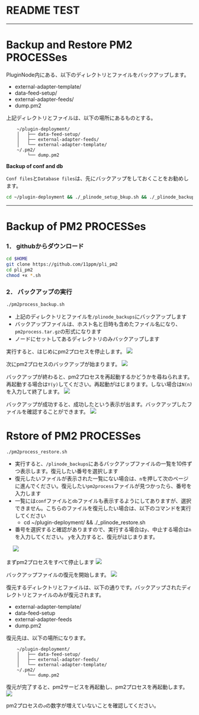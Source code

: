 # README TEST
---

# Backup and Restore PM2 PROCESSes

PluginNode内にある、以下のディレクトリとファイルをバックアップします。

* external-adapter-template/
* data-feed-setup/
* external-adapter-feeds/
* dump.pm2

上記ディレクトリとファイルは、以下の場所にあるものとする。

```
    ~/plugin-deployment/
    │   ├── data-feed-setup/
    │   ├── external-adapter-feeds/
    │   └── external-adapter-template/
    ~/.pm2/
        └── dump.pm2
```

**Backup of conf and db**

`Conf files`と`Database files`は、先にバックアップをしておくことをお勧めします。
```sh
cd ~/plugin-deployment && ./_plinode_setup_bkup.sh && ./_plinode_backup.sh -full
```

---

# Backup of PM2 PROCESSes

### 1． githubからダウンロード

```sh
cd $HOME
git clone https://github.com/11ppm/pli_pm2
cd pli_pm2
chmod +x *.sh
```

### 2． バックアップの実行
```sh
./pm2process_backup.sh 
```

* 上記のディレクトリとファイルを`/plinode_backups`にバックアップします
* バックアップファイルは、ホスト名と日時も含めたファイル名になり、`pm2process.tar.gz`の形式になります
* ノードにセットしてあるディレクトリのみバックアップします

実行すると、はじめにpm2プロセスを停止します。
<img src="./img/backup1.png">

次にpm2プロセスのバックアップが始まります。
<img src="./img/backup2.png">

バックアップが終わると、pm2プロセスを再起動するかどうかを尋ねられます。再起動する場合は`Y(y)`してください。再起動がはじまります。しない場合は`N(n)`を入力して終了します。
<img src="./img/backup3.png">

バックアップが成功すると、成功したという表示が出ます。バックアップしたファイルを確認することができます。
<img src="./img/backup4.png">




# Rstore of PM2 PROCESSes

```
./pm2process_restore.sh
```

* 実行すると、`/plinode_backups`にあるバックアップファイルの一覧を10件ずつ表示します。復元したい番号を選択します
* 復元したいファイルが表示された一覧にない場合は、`n`を押して次のページに進んでください。復元したい`pm2process`ファイルが見つかったら、番号を入力します
* 一覧には`conf`ファイルと`db`ファイルも表示するようにしてありますが、選択できません。こちらのファイルを復元したい場合は、以下のコマンドを実行してください
  * cd ~/plugin-deployment/ && ./_plinode_restore.sh
* 番号を選択すると確認がありますので、実行する場合は`y`、中止する場合は`n`を入力してください。 `y`を入力すると、復元がはじまります。

　
<img src="./img/restore1.png">

まずpm2プロセスをすべて停止します
<img src="./img/restore2.png">

バックアップファイルの復元を開始します。
<img src="./img/restore3.png">

復元するディレクトリとファイルは、以下の通りです。バックアップされたディレクトリとファイルのみが復元されます。

* external-adapter-template/
* data-feed-setup
* external-adapter-feeds
* dump.pm2

復元先は、以下の場所になります。
```
    ~/plugin-deployment/
    │   ├── data-feed-setup/
    │   ├── external-adapter-feeds/
    │   └── external-adapter-template/
    ~/.pm2/
        └── dump.pm2
```

復元が完了すると、pm2サービスを再起動し、pm2プロセスを再起動します。
<img src="./img/restore4.png">

pm2プロセスの`↺`の数字が増えていないことを確認してください。